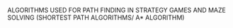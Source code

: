 ALGORITHMS USED FOR PATH FINDING IN STRATEGY GAMES AND MAZE SOLVING (SHORTEST PATH ALGORITHMS/ A* ALGORITHM)